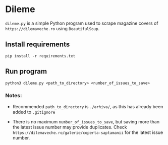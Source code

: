 # Dileme

`dileme.py` is a simple Python program used to scrape magazine covers of `https://dilemaveche.ro` using `BeautifulSoup`.

## Install requirements

`pip install -r requirements.txt`

## Run program

`python3 dileme.py <path_to_directory> <number_of_issues_to_save>`

### Notes:

- Recommended `path_to_directory` is `./arhiva/`, as this has already been added to `.gitignore`

- There is no maximum `number_of_issues_to_save`, but saving more than the latest issue number may provide duplicates. Check `https://dilemaveche.ro/galerie/coperta-saptamanii` for the latest issue number.

